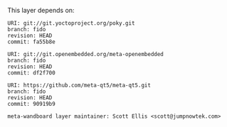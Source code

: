 This layer depends on:

    URI: git://git.yoctoproject.org/poky.git
    branch: fido
    revision: HEAD
    commit: fa55b8e 

    URI: git://git.openembedded.org/meta-openembedded
    branch: fido
    revision: HEAD
    commit: df2f700 

    URI: https://github.com/meta-qt5/meta-qt5.git
    branch: fido
    revision: HEAD
    commit: 90919b9 

    meta-wandboard layer maintainer: Scott Ellis <scott@jumpnowtek.com>
